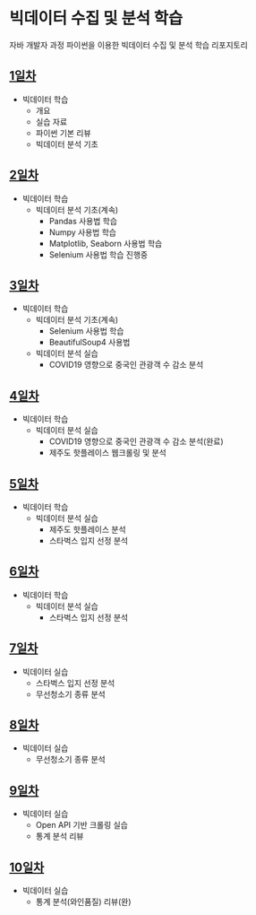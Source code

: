 # 빅데이터 수집 및 분석 학습
 자바 개발자 과정 파이썬을 이용한  빅데이터 수집 및 분석 학습 리포지토리

## [1일차](https://github.com/hyanyul/python-analysis-2024/blob/main/Day01.md)
- 빅데이터 학습
    - 개요
    - 실습 자료 
    - 파이썬 기본 리뷰
    - 빅데이터 분석 기초

## [2일차](https://github.com/hyanyul/python-analysis-2024/blob/main/Day02.md)
- 빅데이터 학습
    - 빅데이터 분석 기초(계속)
        - Pandas 사용법 학습
        - Numpy 사용법 학습
        - Matplotlib, Seaborn 사용법 학습
        - Selenium 사용법 학습 진행중 

## [3일차](https://github.com/hyanyul/python-analysis-2024/blob/main/Day03.md)
- 빅데이터 학습
    - 빅데이터 분석 기초(계속)
        - Selenium 사용법 학습
        - BeautifulSoup4 사용법
    - 빅데이터 분석 실습
        - COVID19 영향으로 중국인 관광객 수 감소 분석

## [4일차](https://github.com/hyanyul/python-analysis-2024/blob/main/Day04.md)
- 빅데이터 학습
    - 빅데이터 분석 실습
        - COVID19 영향으로 중국인 관광객 수 감소 분석(완료)
        - 제주도 핫플레이스 웹크롤링 및 분석

## [5일차](https://github.com/hyanyul/python-analysis-2024/blob/main/Day05.md)
- 빅데이터 학습
    - 빅데이터 분석 실습
        - 제주도 핫플레이스 분석
        - 스타벅스 입지 선정 분석


## [6일차](https://github.com/hyanyul/python-analysis-2024/blob/main/Day06.md)
- 빅데이터 학습
    - 빅데이터 분석 실습
        - 스타벅스 입지 선정 분석


## [7일차](https://github.com/hyanyul/python-analysis-2024/blob/main/Day07.md)
- 빅데이터 실습
    - 스타벅스 입지 선정 분석
    - 무선청소기 종류 분석

## [8일차](https://github.com/hyanyul/python-analysis-2024/blob/main/Day07.md)
- 빅데이터 실습
    - 무선청소기 종류 분석

## [9일차](https://github.com/hyanyul/python-analysis-2024/blob/main/Day09.md)
- 빅데이터 실습
    - Open API 기반 크롤링 실습
    - 통계 분석 리뷰


## [10일차](https://github.com/hyanyul/python-analysis-2024/blob/main/Day10.md)
- 빅데이터 실습
    - 통계 분석(와인품질) 리뷰(완)